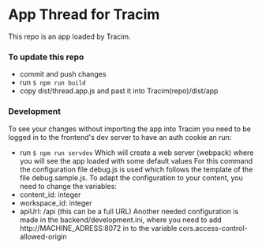 # App Thread for Tracim

This repo is an app loaded by Tracim.

### To update this repo
- commit and push changes
- run `$ npm run build`
- copy dist/thread.app.js and past it into Tracim(repo)/dist/app

### Development
To see your changes without importing the app into Tracim you need to be logged in to the frontend's dev server to have an auth cookie an run:
- run `$ npm run servdev`
Which will create a web server (webpack) where you will see the app loaded with some default values
For this command the configuration file debug.js is used which follows the template of the file debug.sample.js. To adapt the configuration to your content, you need to change the variables:
 - content_id: integer
 - workspace_id: integer
 - apiUrl: /api (this can be a full URL)
Another needed configuration is made in the backend/development.ini, where you need to add http://MACHINE_ADRESS:8072 in to the variable cors.access-control-allowed-origin

